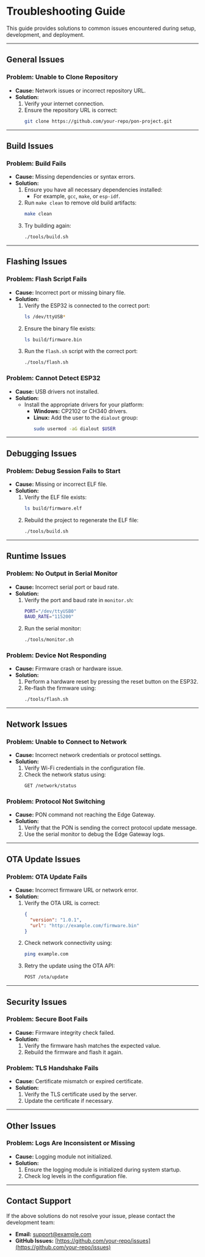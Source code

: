 # Troubleshooting Guide

This guide provides solutions to common issues encountered during setup, development, and deployment.

---

## General Issues

### Problem: Unable to Clone Repository
- **Cause:** Network issues or incorrect repository URL.
- **Solution:**
  1. Verify your internet connection.
  2. Ensure the repository URL is correct:
     ```bash
     git clone https://github.com/your-repo/pon-project.git
     ```

---

## Build Issues

### Problem: Build Fails
- **Cause:** Missing dependencies or syntax errors.
- **Solution:**
  1. Ensure you have all necessary dependencies installed:
     - For example, `gcc`, `make`, or `esp-idf`.
  2. Run `make clean` to remove old build artifacts:
     ```bash
     make clean
     ```
  3. Try building again:
     ```bash
     ./tools/build.sh
     ```

---

## Flashing Issues

### Problem: Flash Script Fails
- **Cause:** Incorrect port or missing binary file.
- **Solution:**
  1. Verify the ESP32 is connected to the correct port:
     ```bash
     ls /dev/ttyUSB*
     ```
  2. Ensure the binary file exists:
     ```bash
     ls build/firmware.bin
     ```
  3. Run the `flash.sh` script with the correct port:
     ```bash
     ./tools/flash.sh
     ```

### Problem: Cannot Detect ESP32
- **Cause:** USB drivers not installed.
- **Solution:**
  - Install the appropriate drivers for your platform:
    - **Windows:** CP2102 or CH340 drivers.
    - **Linux:** Add the user to the `dialout` group:
      ```bash
      sudo usermod -aG dialout $USER
      ```

---

## Debugging Issues

### Problem: Debug Session Fails to Start
- **Cause:** Missing or incorrect ELF file.
- **Solution:**
  1. Verify the ELF file exists:
     ```bash
     ls build/firmware.elf
     ```
  2. Rebuild the project to regenerate the ELF file:
     ```bash
     ./tools/build.sh
     ```

---

## Runtime Issues

### Problem: No Output in Serial Monitor
- **Cause:** Incorrect serial port or baud rate.
- **Solution:**
  1. Verify the port and baud rate in `monitor.sh`:
     ```bash
     PORT="/dev/ttyUSB0"
     BAUD_RATE="115200"
     ```
  2. Run the serial monitor:
     ```bash
     ./tools/monitor.sh
     ```

### Problem: Device Not Responding
- **Cause:** Firmware crash or hardware issue.
- **Solution:**
  1. Perform a hardware reset by pressing the reset button on the ESP32.
  2. Re-flash the firmware using:
     ```bash
     ./tools/flash.sh
     ```

---

## Network Issues

### Problem: Unable to Connect to Network
- **Cause:** Incorrect network credentials or protocol settings.
- **Solution:**
  1. Verify Wi-Fi credentials in the configuration file.
  2. Check the network status using:
     ```bash
     GET /network/status
     ```

### Problem: Protocol Not Switching
- **Cause:** PON command not reaching the Edge Gateway.
- **Solution:**
  1. Verify that the PON is sending the correct protocol update message.
  2. Use the serial monitor to debug the Edge Gateway logs.

---

## OTA Update Issues

### Problem: OTA Update Fails
- **Cause:** Incorrect firmware URL or network error.
- **Solution:**
  1. Verify the OTA URL is correct:
     ```json
     {
       "version": "1.0.1",
       "url": "http://example.com/firmware.bin"
     }
     ```
  2. Check network connectivity using:
     ```bash
     ping example.com
     ```
  3. Retry the update using the OTA API:
     ```bash
     POST /ota/update
     ```

---

## Security Issues

### Problem: Secure Boot Fails
- **Cause:** Firmware integrity check failed.
- **Solution:**
  1. Verify the firmware hash matches the expected value.
  2. Rebuild the firmware and flash it again.

### Problem: TLS Handshake Fails
- **Cause:** Certificate mismatch or expired certificate.
- **Solution:**
  1. Verify the TLS certificate used by the server.
  2. Update the certificate if necessary.

---

## Other Issues

### Problem: Logs Are Inconsistent or Missing
- **Cause:** Logging module not initialized.
- **Solution:**
  1. Ensure the logging module is initialized during system startup.
  2. Check log levels in the configuration file.

---

## Contact Support
If the above solutions do not resolve your issue, please contact the development team:
- **Email:** support@example.com
- **GitHub Issues:** [https://github.com/your-repo/issues](https://github.com/your-repo/issues)
